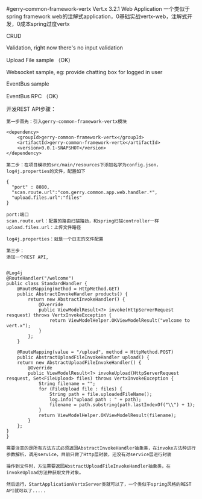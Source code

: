 #gerry-common-framework-vertx
Vert.x 3.2.1 Web Application 
 一个类似于spring framework web的注解式application，0基础实战vertx-web，注解式开发，0成本spring过度vertx
 
 CRUD
 
 Validation, right now there's no input validation
 
 Upload File sample （OK）
 
 Websocket sample, eg: provide chatting box for logged in user
 
 EventBus sample
 
 EventBus RPC （OK）

开发REST API步骤：
    
    第一步首先：引入gerry-common-framework-vertx模块
    
    <dependency>
  		<groupId>gerry-common-framework-vertx</groupId>
  		<artifactId>gerry-common-framework-vertx</artifactId>
  		<version>0.0.1-SNAPSHOT</version>
  	</dependency>
  	
  	第二步：在项目模块的src/main/resources下添加名字为config.json，log4j.properties的文件，配置如下
  	
    {
      "port" : 8080,
      "scan.route.url":"com.gerry.common.app.web.handler.*",
      "upload.files.url":"files"
    }
    
    port:端口
    scan.route.url：配置的路由扫描路劲，和spring扫描controller一样
    upload.files.url：上传文件路径
    
    log4j.properties：就是一个日志的文件配置
    
    第三步：
    添加一个REST API,
    
    
    @Log4j
    @RouteHandler("/welcome")
    public class StandardHandler {
    	@RouteMapping(method = HttpMethod.GET)
    	public AbstractInvokeHandler products() {
    		return new AbstractInvokeHandler() {
    			@Override
    			public ViewModelResult<?> invoke(HttpServerRequest resquest) throws VertxInvokeException {
    				return ViewModelHelper.OKViewModelResult("welcome to vert.x");
    			}
    		};
    	}
    	
    	@RouteMapping(value = "/upload", method = HttpMethod.POST)
	    public AbstractUploadFileInvokeHandler upload() {
		return new AbstractUploadFileInvokeHandler() {
			@Override
			public ViewModelResult<?> invokeUpload(HttpServerRequest resquest, Set<FileUpload> files) throws VertxInvokeException {
				String filename = "";
				for (FileUpload file : files) {
					String path = file.uploadedFileName();
					log.info("upload path : " + path);
					filename = path.substring(path.lastIndexOf("\\") + 1);
				}
				return ViewModelHelper.OKViewModelResult(filename);
			}
		};
	}
	}
    
    需要注意的是所有方法方式必须返回AbstractInvokeHandler抽象类，在invoke方法种进行参数解析，调用service，目前只做了Http层封装，还没有对service层进行封装
    
    操作到文件时，方法需要返回AbstractUploadFileInvokeHandler抽象类，在invokeUpload方法种获取文件对象。
    
    然后运行，StartApplicationVertxServer类就可以了，一个类似于spring风格的REST API就可以了.....

